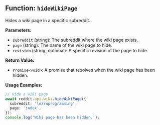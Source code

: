 ## Function: `hideWikiPage`

Hides a wiki page in a specific subreddit.

**Parameters:**

- `subreddit` (string): The subreddit where the wiki page exists.
- `page` (string): The name of the wiki page to hide.
- `revision` (string, optional): A specific revision of the page to hide.

**Return Value:**

- `Promise<void>`: A promise that resolves when the wiki page has been hidden.

**Usage Examples:**

```typescript
// Hide a wiki page
await reddit.api.wiki.hideWikiPage({
  subreddit: 'learnprogramming',
  page: 'index',
});
console.log('Wiki page has been hidden.');
```
